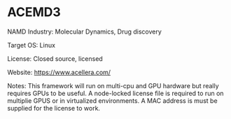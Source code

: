 # ACEMD3

NAMD
Industry: Molecular Dynamics, Drug discovery

Target OS: Linux

License: Closed source, licensed 

Website: https://www.acellera.com/

Notes: This framework will run on multi-cpu and GPU hardware but really requires GPUs to be useful. A node-locked license file is required to run on multiplie GPUS or in virtualized environments. A MAC address is must be supplied for the license to work. 
